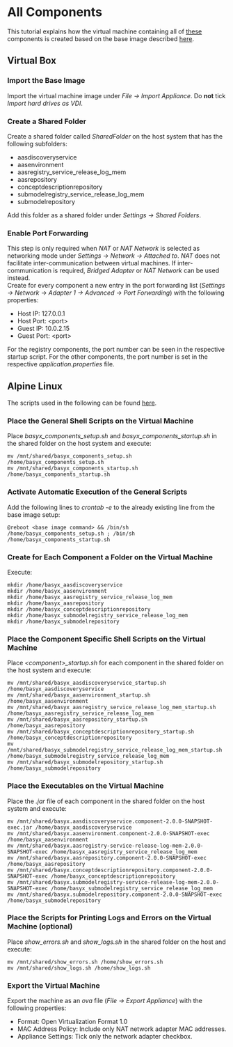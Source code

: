 # All Components
This tutorial explains how the virtual machine containing all of [these](../../../basyx_components/v2/index.md) components is created based on the base image described [here](./alpine_virtualmachine_setup_dev_base_image.md).

## Virtual Box
### Import the Base Image
Import the virtual machine image under *File -> Import Appliance*. Do **not** tick *Import hard drives as VDI*.


### Create a Shared Folder
Create a shared folder called *SharedFolder* on the host system that has the following subfolders:
- aasdiscoveryservice
- aasenvironment
- aasregistry_service_release_log_mem
- aasrepository
- conceptdescriptionrepository
- submodelregistry_service_release_log_mem
- submodelrepository

Add this folder as a shared folder under *Settings -> Shared Folders*.


### Enable Port Forwarding 
This step is only required when *NAT* or *NAT Network* is selected as networking mode under *Settings -> Network -> Attached to*. *NAT* does not facilitate inter-communication between virtual machines. If inter-communication is required, *Bridged Adapter* or *NAT Network* can be used instead. <br>
Create for every component a new entry in the port forwarding list (*Settings -> Network -> Adapter 1 -> Advanced -> Port Forwarding*) with the following properties:
- Host IP: 127.0.0.1
- Host Port: \<port>
- Guest IP: 10.0.2.15
- Guest Port: \<port>

For the registry components, the port number can be seen in the respective startup script. For the other components, the port number is set in the respective *application.properties* file.


## Alpine Linux
The scripts used in the following can be found [here](https://oc.iese.de/index.php/s/9JyJAuOlhh9vMUu?path=%2Fdevelopment%2FAllComponentsInOneVM%2FScripts).


### Place the General Shell Scripts on the Virtual Machine
Place *basyx_components_setup.sh* and *basyx_components_startup.sh* in the shared folder on the host system and execute:

    mv /mnt/shared/basyx_components_setup.sh /home/basyx_components_setup.sh
    mv /mnt/shared/basyx_components_startup.sh /home/basyx_components_startup.sh 


### Activate Automatic Execution of the General Scripts
Add the following lines to *crontab -e* to the already existing line from the base image setup:

    @reboot <base image command> && /bin/sh /home/basyx_components_setup.sh ; /bin/sh /home/basyx_components_startup.sh


### Create for Each Component a Folder on the Virtual Machine
Execute:

    mkdir /home/basyx_aasdiscoveryservice
    mkdir /home/basyx_aasenvironment
    mkdir /home/basyx_aasregistry_service_release_log_mem
    mkdir /home/basyx_aasrepository
    mkdir /home/basyx_conceptdescriptionrepository
    mkdir /home/basyx_submodelregistry_service_release_log_mem
    mkdir /home/basyx_submodelrepository


### Place the Component Specific Shell Scripts on the Virtual Machine
Place *\<component>_startup.sh* for each component in the shared folder on the host system and execute:

    mv /mnt/shared/basyx_aasdiscoveryservice_startup.sh /home/basyx_aasdiscoveryservice
    mv /mnt/shared/basyx_aasenvironment_startup.sh /home/basyx_aasenvironment
    mv /mnt/shared/basyx_aasregistry_service_release_log_mem_startup.sh /home/basyx_aasregistry_service_release_log_mem
    mv /mnt/shared/basyx_aasrepository_startup.sh /home/basyx_aasrepository
    mv /mnt/shared/basyx_conceptdescriptionrepository_startup.sh /home/basyx_conceptdescriptionrepository
    mv /mnt/shared/basyx_submodelregistry_service_release_log_mem_startup.sh /home/basyx_submodelregistry_service_release_log_mem
    mv /mnt/shared/basyx_submodelrepository_startup.sh /home/basyx_submodelrepository


### Place the Executables on the Virtual Machine
Place the *.jar* file of each component in the shared folder on the host system and execute:

    mv /mnt/shared/basyx.aasdiscoveryservice.component-2.0.0-SNAPSHOT-exec.jar /home/basyx_aasdiscoveryservice
    mv /mnt/shared/basyx.aasenvironment.component-2.0.0-SNAPSHOT-exec /home/basyx_aasenvironment
    mv /mnt/shared/basyx.aasregistry-service-release-log-mem-2.0.0-SNAPSHOT-exec /home/basyx_aasregistry_service_release_log_mem
    mv /mnt/shared/basyx.aasrepository.component-2.0.0-SNAPSHOT-exec /home/basyx_aasrepository
    mv /mnt/shared/basyx.conceptdescriptionrepository.component-2.0.0-SNAPSHOT-exec /home/basyx_conceptdescriptionrepository
    mv /mnt/shared/basyx.submodelregistry-service-release-log-mem-2.0.0-SNAPSHOT-exec /home/basyx_submodelregistry_service_release_log_mem
    mv /mnt/shared/basyx.submodelrepository.component-2.0.0-SNAPSHOT-exec /home/basyx_submodelrepository


### Place the Scripts for Printing Logs and Errors on the Virtual Machine (optional)
Place *show_errors.sh* and *show_logs.sh* in the shared folder on the host and execute:

    mv /mnt/shared/show_errors.sh /home/show_errors.sh
    mv /mnt/shared/show_logs.sh /home/show_logs.sh


### Export the Virtual Machine
Export the machine as an *ova* file (*File -> Export Appliance*) with the following properties:
- Format: Open Virtualization Format 1.0
- MAC Address Policy: Include only NAT network adapter MAC addresses.
- Appliance Settings: Tick only the network adapter checkbox.
